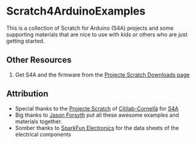 # Scratch4ArduinoExamples #

This is a collection of Scratch for Arduino (S4A) projects and some supporting materials that are nice to use with kids or others who are just getting started.


## Other Resources ##
1. Get S4A and the firmware from the [Projecte Scratch Downloads page](http://seaside.citilab.eu/scratch/downloads)

## Attribution ##
* Special thanks to the [Projecte Scratch](http://seaside.citilab.eu/scratch?_s=2Fxxzu0qp67cvSdX&_k=P2-YJqaBjdbWSr1T) of [Citilab-Cornellà](http://citilab.eu/en) for [S4A](http://seaside.citilab.eu/scratch/arduino)
* Big thanks to [Jason Forsyth](http://vt.academia.edu/JasonForsyth) put all these awesome examples and materials together.
* Somber thanks to [SparkFun Electronics](https://www.sparkfun.com/) for the data sheets of the electrical components
